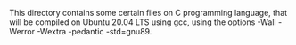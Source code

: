 This directory contains some certain files on C programming language, that will be compiled on Ubuntu 20.04 LTS using gcc, using the options -Wall -Werror -Wextra -pedantic -std=gnu89.
